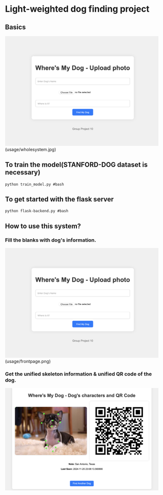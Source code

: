 # Light-weighted dog finding project
## Basics
![Usage Frontpage](usage/frontpage.png)(usage/wholesystem.jpg)

## To train the model(STANFORD-DOG dataset is necessary)
	python train_model.py #bash
## To get started with the flask server
	python flask-backend.py #bash
## How to use this system?

### Fill the blanks with dog's information.
![Usage Frontpage](usage/frontpage.png)(usage/frontpage.png)

### Get the unified skeleton information & unified QR code of the dog.
![Usage Frontpage](usage/output.png)
